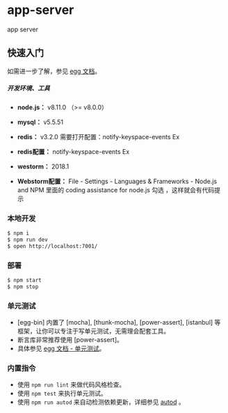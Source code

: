 # app-server

app server

## 快速入门

如需进一步了解，参见 [egg 文档][egg]。

##### 开发环境、工具

- **node.js：** v8.11.0 （>= v8.0.0）

- **mysql：** v5.5.51

- **redis：** v3.2.0  需要打开配置：notify-keyspace-events Ex

- **redis配置：** notify-keyspace-events Ex

- **westorm：** 2018.1

- **Webstorm配置：** File - Settings - Languages & Frameworks - Node.js and NPM 里面的 coding assistance for node.js 勾选 ，这样就会有代码提示



### 本地开发

```bash
$ npm i
$ npm run dev
$ open http://localhost:7001/
```

### 部署

```bash
$ npm start
$ npm stop
```

### 单元测试

- [egg-bin] 内置了 [mocha], [thunk-mocha], [power-assert], [istanbul] 等框架，让你可以专注于写单元测试，无需理会配套工具。
- 断言库非常推荐使用 [power-assert]。
- 具体参见 [egg 文档 - 单元测试](https://eggjs.org/zh-cn/core/unittest)。

### 内置指令

- 使用 `npm run lint` 来做代码风格检查。
- 使用 `npm test` 来执行单元测试。
- 使用 `npm run autod` 来自动检测依赖更新，详细参见 [autod](https://www.npmjs.com/package/autod) 。


[egg]: https://eggjs.org
